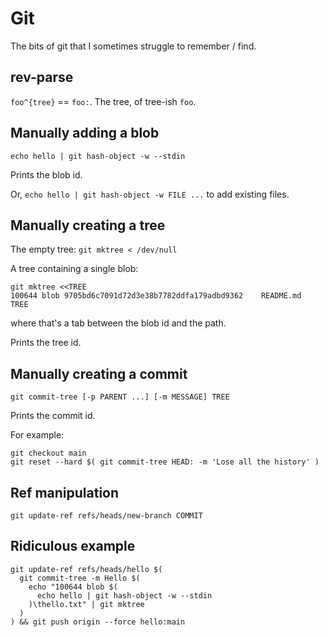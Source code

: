 # Git

The bits of git that I sometimes struggle to remember / find.

## rev-parse

`foo^{tree}` == `foo:`. The tree, of tree-ish `foo`.

## Manually adding a blob

`echo hello | git hash-object -w --stdin`

Prints the blob id.

Or, `echo hello | git hash-object -w FILE ...` to add existing files.

## Manually creating a tree

The empty tree: `git mktree < /dev/null`

A tree containing a single blob:

```
git mktree <<TREE
100644 blob 9705bd6c7091d72d3e38b7782ddfa179adbd9362	README.md
TREE
```

where that's a tab between the blob id and the path.

Prints the tree id.

## Manually creating a commit

`git commit-tree [-p PARENT ...] [-m MESSAGE] TREE` 

Prints the commit id.

For example:

```shell
git checkout main
git reset --hard $( git commit-tree HEAD: -m 'Lose all the history' )
```

## Ref manipulation

`git update-ref refs/heads/new-branch COMMIT`

## Ridiculous example

```shell
git update-ref refs/heads/hello $(
  git commit-tree -m Hello $(
    echo "100644 blob $(
      echo hello | git hash-object -w --stdin
    )\thello.txt" | git mktree
  )
) && git push origin --force hello:main
```
